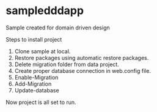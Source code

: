 # sampledddapp
Sample created for domain driven design 


Steps to install project 

1. Clone sample at local.
2. Restore packages using automatic restore packages.
3. Delete migration folder from data project.
4. Create proper database connection in web.config file.
5. Enable-Migration
6. Add-Migration <Migration Name>
7. Update-database


Now project is all set to run.

